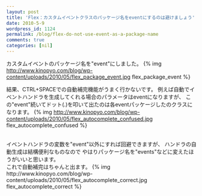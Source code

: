 ```yaml
---
layout: post
title: 'Flex：カスタムイベントクラスのパッケージ名をeventにするのは避けましょう'
date: 2010-5-9
wordpress_id: 1124
permalink: /blog/flex-do-not-use-event-as-a-package-name
comments: true
categories: [nil]
---
```

カスタムイベントのパッケージ名を"event"にしました。
{% img http://www.kinopyo.com/blog/wp-content/uploads/2010/05/flex_package_event.jpg flex_package_event %}

結果、CTRL+SPACEでの自動補完機能がうまく行かないです。
例えば自動でイベントハンドラを生成してくれる場合のパラメータはeventになりますが、
この"event"続いてドット(.)を叩いて出たのは各eventパッケージしたのクラスになります。
{% img http://www.kinopyo.com/blog/wp-content/uploads/2010/05/flex_autocomplete_confused.jpg flex_autocomplete_confused %}

<br/>
イベントハンドラの変数を"event"以外にすれば回避できますが、
ハンドラの自動生成は結構便利なものなので
やはりパッケージ名を"events"などに変えたほうがいいと思います。

<br/>
これで自動補完はちゃんと出ます。
{% img http://www.kinopyo.com/blog/wp-content/uploads/2010/05/flex_autocomplete_correct.jpg flex_autocomplete_correct %}
